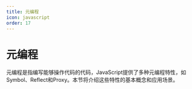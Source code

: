 ```yaml
---
title: 元编程
icon: javascript
order: 17
---
```


# 元编程

元编程是指编写能够操作代码的代码，JavaScript提供了多种元编程特性，如Symbol、Reflect和Proxy。本节将介绍这些特性的基本概念和应用场景。

